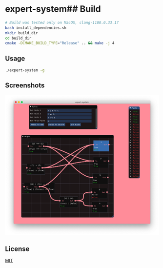 # expert-system## Build

```bash
# Build was tested only on MacOS, clang-1100.0.33.17
bash install_dependencies.sh
mkdir build_dir
cd build_dir
cmake -DCMAKE_BUILD_TYPE="Release" .. && make -j 4
```

## Usage

```bash
./expert-system -g
```

## Screenshots

![example 1](screen1.png)

## License
[MIT](https://choosealicense.com/licenses/mit/)
